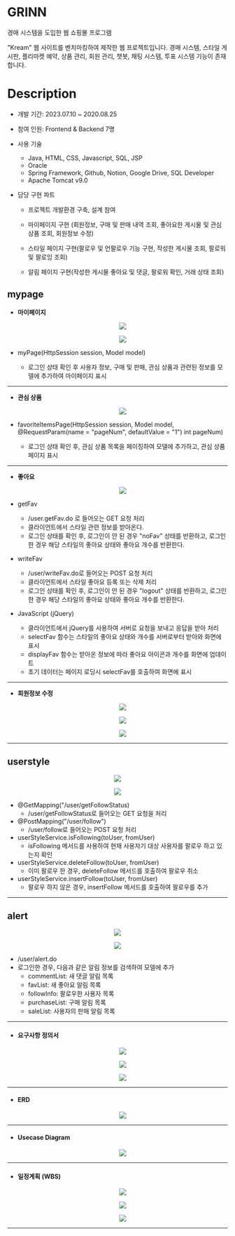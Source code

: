 # GRINN

경매 시스템을 도입한 웹 쇼핑몰 프로그램

"Kream" 웹 사이트를 벤치마킹하여 제작한 웹 프로젝트입니다.
경매 시스템, 스타일 게시판, 플리마켓 예약, 상품 관리, 회원 관리, 챗봇, 채팅 시스템, 투표 시스템 기능이 존재합니다.



# Description

- 개발 기간: 2023.07.10 ~ 2020.08.25

- 참여 인원: Frontend & Backend 7명

- 사용 기술

  - Java, HTML, CSS, Javascript, SQL, JSP
  - Oracle
  - Spring Framework, Github, Notion, Google Drive, SQL Developer
  - Apache Tomcat v9.0

- 담당 구현 파트

  - 프로젝트 개발환경 구축, 설계 참여

  - 마이페이지 구현 (회원정보, 구매 및 판매 내역 조회, 좋아요한 게시물 및 관심 상품 조회, 회원정보 수정)

  - 스타일 페이지 구현(팔로우 및 언팔로우 기능 구현, 작성한 게시물 조회, 팔로워 및 팔로잉 조회) 

  - 알림 페이지 구현(작성한 게시물 좋아요 및 댓글, 팔로워 확인, 거래 상태 조회)





## mypage

- **마이페이지**

  <p align="center"><img src="https://github.com/seeeeeeong/Grinn/blob/bb9ffe3d06898e3f2259b4874d05e98f597b6532/Grinn/src/main/webapp/file/mypage1.png?raw=true"/></p>
  <p align="center"><img src="https://github.com/seeeeeeong/Grinn/blob/bb9ffe3d06898e3f2259b4874d05e98f597b6532/Grinn/src/main/webapp/file/mypage2.png?raw=true"/></p>

- myPage(HttpSession session, Model model)
  - 로그인 상태 확인 후 사용자 정보, 구매 및 판매, 관심 상품과 관련된 정보를 모델에 추가하여 마이페이지 표시
------  
- **관심 상품** 

  <p align="center"><img src="https://github.com/seeeeeeong/Grinn/blob/bb9ffe3d06898e3f2259b4874d05e98f597b6532/Grinn/src/main/webapp/file/mypage3.png?raw=true"/></p>

- favoriteItemsPage(HttpSession session, Model model, @RequestParam(name = "pageNum", defaultValue = "1") int pageNum)
    - 로그인 상태 확인 후, 관심 상품 목록을 페이징하여 모델에 추가하고, 관심 상품 페이지 표시

------  
- **좋아요**

  <p align="center"><img src="https://github.com/seeeeeeong/Grinn/blob/bb9ffe3d06898e3f2259b4874d05e98f597b6532/Grinn/src/main/webapp/file/mypage4.png?raw=true"/></p>


- getFav

  - /user.getFav.do 로 들어오는 GET 요청 처리
  - 클라이언트에서 스타일 관련 정보를 받아온다.
  - 로그인 상태를 확인 후, 로그인이 안 된 경우 "noFav" 상태를 반환하고, 로그인한 경우 해당 스타일의 좋아요 상태와 좋아요 개수를 반환한다.
 
- writeFav

  - /user/writeFav.do로 들어오는 POST 요청 처리
  - 클라이언트에서 스타일 좋아요 등록 또는 삭제 처리
  - 로그인 상태를 확인 후, 로그인이 안 된 경우 "logout" 상태를 반환하고, 로그인한 경우 해당 스타일의 좋아요 상태와 좋아요 개수를 반환한다.

- JavaScript (jQuery)

  - 클라이언트에서 jQuery를 사용하여 서버로 요청을 보내고 응답을 받아 처리
  - selectFav 함수는 스타일의 좋아요 상태와 개수를 서버로부터 받아와 화면에 표시
  - displayFav 함수는 받아온 정보에 따라 좋아요 아이콘과 개수를 화면에 업데이트
  - 초기 데이터는 페이지 로딩시 selectFav를 호출하여 화면에 표시

------  
- **회원정보 수정**

  <p align="center"><img src="https://github.com/seeeeeeong/Grinn/blob/bb9ffe3d06898e3f2259b4874d05e98f597b6532/Grinn/src/main/webapp/file/mypage5.png?raw=true"/></p>
  <p align="center"><img src="https://github.com/seeeeeeong/Grinn/blob/bb9ffe3d06898e3f2259b4874d05e98f597b6532/Grinn/src/main/webapp/file/mypage6.png?raw=true"/></p>
  <p align="center"><img src="https://github.com/seeeeeeong/Grinn/blob/bb9ffe3d06898e3f2259b4874d05e98f597b6532/Grinn/src/main/webapp/file/mypage7.png?raw=true"/></p>

------  
## userstyle

  <p align="center"><img src="https://github.com/seeeeeeong/Grinn/blob/bb9ffe3d06898e3f2259b4874d05e98f597b6532/Grinn/src/main/webapp/file/userstyle1.png?raw=true"/></p>
  <p align="center"><img src="https://github.com/seeeeeeong/Grinn/blob/bb9ffe3d06898e3f2259b4874d05e98f597b6532/Grinn/src/main/webapp/file/userstyle2.png?raw=true"/></p>


- @GetMapping("/user/getFollowStatus)
  - /user/getFollowStatus로 들어오는 GET 요청을 처리
- @PostMapping("/user/follow")
  - /user/follow로 들어오는 POST 요청 처리
- userStyleService.isFollowing(toUser, fromUser)
  - isFollowing 메서드를 사용하여 현재 사용자기 대상 사용자를 팔로우 하고 있는지 확인
- userStyleService.deleteFollow(toUser, fromUser)
  - 이미 팔로우 한 경우, deleteFollow 메서드를 호출하여 팔로우 취소
- userStyleService.insertFollow(toUser, fromUser)
  - 팔로우 하지 않은 경우, insertFollow 메서드를 호출하여 팔로우를 추가    

------  
## alert

  <p align="center"><img src="https://github.com/seeeeeeong/Grinn/blob/bb9ffe3d06898e3f2259b4874d05e98f597b6532/Grinn/src/main/webapp/file/alert1.png?raw=true"/></p>
  <p align="center"><img src="https://github.com/seeeeeeong/Grinn/blob/bb9ffe3d06898e3f2259b4874d05e98f597b6532/Grinn/src/main/webapp/file/alert2.png?raw=true"/></p>

- /user/alert.do
- 로그인한 경우, 다음과 같은 알림 정보를 검색하여 모델에 추가
  - commentList: 새 댓글 알림 목록
  - favList: 새 좋아요 알림 목록
  - followInfo: 팔로우한 사용자 목록
  - purchaseList: 구매 알림 목록
  - saleList: 사용자의 판매 알림 목록


------
- #### 요구사항 정의서

  <p align="center"><img src="https://github.com/seeeeeeong/Grinn/blob/8d8e707ce3b86526fe9388e9b23f37236220b9e1/Grinn/src/main/webapp/file/req1.png?raw=true"/></p>
  <p align="center"><img src="https://github.com/seeeeeeong/Grinn/blob/8d8e707ce3b86526fe9388e9b23f37236220b9e1/Grinn/src/main/webapp/file/req2.png?raw=true"/></p>
  <p align="center"><img src="https://github.com/seeeeeeong/Grinn/blob/8d8e707ce3b86526fe9388e9b23f37236220b9e1/Grinn/src/main/webapp/file/req3.png?raw=true"/></p>




  
------
- #### ERD

  <p align="center"><img src="https://github.com/seeeeeeong/Grinn/blob/8d8e707ce3b86526fe9388e9b23f37236220b9e1/Grinn/src/main/webapp/file/erd.png?raw=true"/></p>




  
------ 
- #### Usecase Diagram

    <p align="center"><img src="https://github.com/seeeeeeong/Grinn/blob/8d8e707ce3b86526fe9388e9b23f37236220b9e1/Grinn/src/main/webapp/file/usecase.png?raw=true"/></p>





------
- #### 일정계획 (WBS)

  <p align="center"><img src="https://github.com/seeeeeeong/Grinn/blob/8d8e707ce3b86526fe9388e9b23f37236220b9e1/Grinn/src/main/webapp/file/wbs1.png?raw=true"/></p>
  <p align="center"><img src="https://github.com/seeeeeeong/Grinn/blob/8d8e707ce3b86526fe9388e9b23f37236220b9e1/Grinn/src/main/webapp/file/wbs2.png?raw=true"/></p>
  <p align="center"><img src="https://github.com/seeeeeeong/Grinn/blob/8d8e707ce3b86526fe9388e9b23f37236220b9e1/Grinn/src/main/webapp/file/wbs3.png?raw=true"/></p>




------
